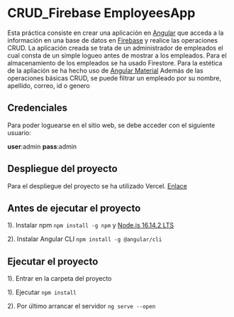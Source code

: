 # CRUD_Firebase EmployeesApp

Esta práctica consiste en crear una aplicación en [Angular](https://angular.io/) que acceda a la información en una base de datos en [Firebase](https://firebase.google.com/) y realice las operaciones CRUD. La aplicación creada se trata de un administrador de empleados el cual consta de un simple logueo antes de mostrar a los empleados. 
Para el almacenamiento de los empleados se ha usado Firestore.
Para la estética de la apliación se ha hecho uso de [Angular Material](https://material.angular.io/)
Además de las operaciones básicas CRUD, se puede filtrar un empleado por su nombre, apellido, correo, id o genero

## Credenciales
Para poder loguearse en el sitio web, se debe acceder con el siguiente usuario:

**user**:admin
**pass**:admin

## Despliegue del proyecto

Para el despliegue del proyecto se ha utilizado Vercel. [Enlace]()

## Antes de ejecutar el proyecto

1). Instalar npm `npm install -g npm` y [Node.js 16.14.2 LTS](https://nodejs.org/es/download/)

2). Instalar Angular CLI `npm install -g @angular/cli`

## Ejecutar el proyecto

1). Entrar en la carpeta del proyecto

1). Ejecutar `npm install`

2). Por último arrancar el servidor `ng serve --open`
